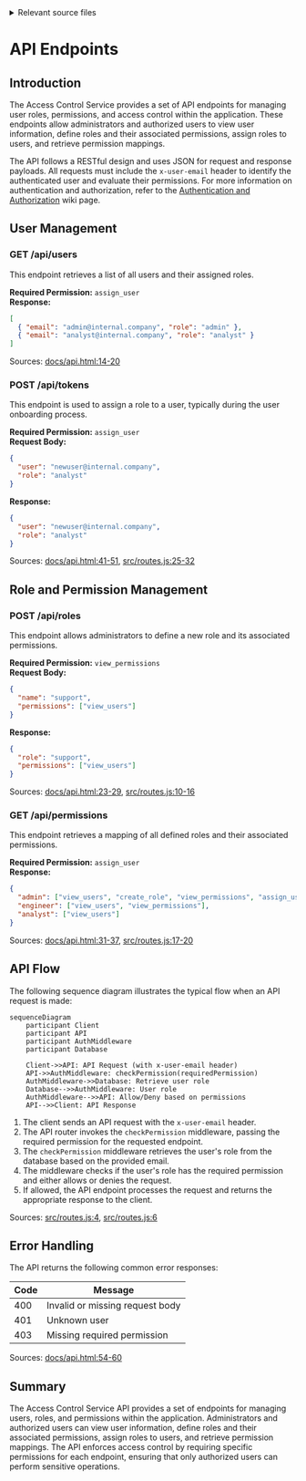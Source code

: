 <details>
<summary>Relevant source files</summary>

The following files were used as context for generating this wiki page:

- [src/routes.js](https://github.com/agattani123/access-control-service/blob/main/src/routes.js)
- [docs/api.html](https://github.com/agattani123/access-control-service/blob/main/docs/api.html)
</details>

# API Endpoints

## Introduction

The Access Control Service provides a set of API endpoints for managing user roles, permissions, and access control within the application. These endpoints allow administrators and authorized users to view user information, define roles and their associated permissions, assign roles to users, and retrieve permission mappings.

The API follows a RESTful design and uses JSON for request and response payloads. All requests must include the `x-user-email` header to identify the authenticated user and evaluate their permissions. For more information on authentication and authorization, refer to the [Authentication and Authorization](#) wiki page.

## User Management

### GET /api/users

This endpoint retrieves a list of all users and their assigned roles.

**Required Permission:** `assign_user`  
**Response:**

```json
[
  { "email": "admin@internal.company", "role": "admin" },
  { "email": "analyst@internal.company", "role": "analyst" }
]
```

Sources: [docs/api.html:14-20](https://github.com/agattani123/access-control-service/blob/main/docs/api.html#L14-L20)

### POST /api/tokens

This endpoint is used to assign a role to a user, typically during the user onboarding process.

**Required Permission:** `assign_user`  
**Request Body:**

```json
{
  "user": "newuser@internal.company",
  "role": "analyst"
}
```

**Response:**

```json
{
  "user": "newuser@internal.company",
  "role": "analyst"
}
```

Sources: [docs/api.html:41-51](https://github.com/agattani123/access-control-service/blob/main/docs/api.html#L41-L51), [src/routes.js:25-32](https://github.com/agattani123/access-control-service/blob/main/src/routes.js#L25-L32)

## Role and Permission Management

### POST /api/roles

This endpoint allows administrators to define a new role and its associated permissions.

**Required Permission:** `view_permissions`  
**Request Body:**

```json
{
  "name": "support",
  "permissions": ["view_users"]
}
```

**Response:**

```json
{
  "role": "support",
  "permissions": ["view_users"]
}
```

Sources: [docs/api.html:23-29](https://github.com/agattani123/access-control-service/blob/main/docs/api.html#L23-L29), [src/routes.js:10-16](https://github.com/agattani123/access-control-service/blob/main/src/routes.js#L10-L16)

### GET /api/permissions

This endpoint retrieves a mapping of all defined roles and their associated permissions.

**Required Permission:** `assign_user`  
**Response:**

```json
{
  "admin": ["view_users", "create_role", "view_permissions", "assign_user"],
  "engineer": ["view_users", "view_permissions"],
  "analyst": ["view_users"]
}
```

Sources: [docs/api.html:31-37](https://github.com/agattani123/access-control-service/blob/main/docs/api.html#L31-L37), [src/routes.js:17-20](https://github.com/agattani123/access-control-service/blob/main/src/routes.js#L17-L20)

## API Flow

The following sequence diagram illustrates the typical flow when an API request is made:

```mermaid
sequenceDiagram
    participant Client
    participant API
    participant AuthMiddleware
    participant Database

    Client->>API: API Request (with x-user-email header)
    API->>AuthMiddleware: checkPermission(requiredPermission)
    AuthMiddleware->>Database: Retrieve user role
    Database-->>AuthMiddleware: User role
    AuthMiddleware-->>API: Allow/Deny based on permissions
    API-->>Client: API Response
```

1. The client sends an API request with the `x-user-email` header.
2. The API router invokes the `checkPermission` middleware, passing the required permission for the requested endpoint.
3. The `checkPermission` middleware retrieves the user's role from the database based on the provided email.
4. The middleware checks if the user's role has the required permission and either allows or denies the request.
5. If allowed, the API endpoint processes the request and returns the appropriate response to the client.

Sources: [src/routes.js:4](https://github.com/agattani123/access-control-service/blob/main/src/routes.js#L4), [src/routes.js:6](https://github.com/agattani123/access-control-service/blob/main/src/routes.js#L6)

## Error Handling

The API returns the following common error responses:

| Code | Message                      |
|------|-------------------------------|
| 400  | Invalid or missing request body |
| 401  | Unknown user                 |
| 403  | Missing required permission   |

Sources: [docs/api.html:54-60](https://github.com/agattani123/access-control-service/blob/main/docs/api.html#L54-L60)

## Summary

The Access Control Service API provides a set of endpoints for managing users, roles, and permissions within the application. Administrators and authorized users can view user information, define roles and their associated permissions, assign roles to users, and retrieve permission mappings. The API enforces access control by requiring specific permissions for each endpoint, ensuring that only authorized users can perform sensitive operations.